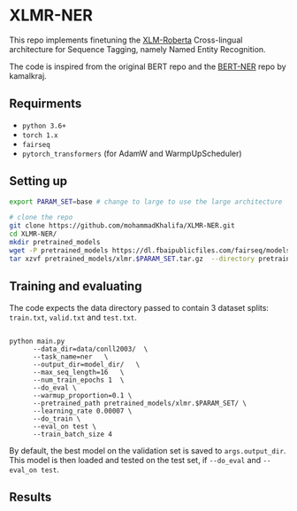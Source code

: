 # XLMR-NER
This repo implements finetuning the [XLM-Roberta](https://arxiv.org/abs/1911.02116) Cross-lingual architecture for Sequence Tagging, namely Named Entity Recognition. 

The code is inspired from the original BERT repo and the [BERT-NER](https://github.com/kamalkraj/BERT-NER) repo by kamalkraj.


## Requirments 
* `python 3.6+`
* `torch 1.x`
* `fairseq`
* `pytorch_transformers` (for AdamW and WarmpUpScheduler)


## Setting up

```bash
export PARAM_SET=base # change to large to use the large architecture

# clone the repo
git clone https://github.com/mohammadKhalifa/XLMR-NER.git
cd XLMR-NER/
mkdir pretrained_models 
wget -P pretrained_models https://dl.fbaipublicfiles.com/fairseq/models/xlmr.$PARAM_SET.tar.gz
tar xzvf pretrained_models/xlmr.$PARAM_SET.tar.gz  --directory pretrained_models/

```

## Training and evaluating
The code expects the data directory passed to contain 3 dataset splits: `train.txt`, `valid.txt` and `test.txt`.

```

python main.py 
      --data_dir=data/conll2003/  \
      --task_name=ner   \
      --output_dir=model_dir/   \
      --max_seq_length=16   \
      --num_train_epochs 1  \
      --do_eval \
      --warmup_proportion=0.1 \
      --pretrained_path pretrained_models/xlmr.$PARAM_SET/ \
      --learning_rate 0.00007 \
      --do_train \
      --eval_on test \
      --train_batch_size 4

```

By default, the best model on the validation set is saved to `args.output_dir`. This model is then loaded and tested on the test set, if `--do_eval` and `--eval_on test`.

## Results


